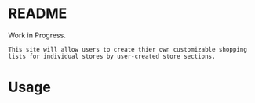 # README

Work in Progress. 

    This site will allow users to create thier own customizable shopping lists for individual stores by user-created store sections. 

# Usage


